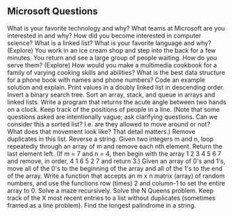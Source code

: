 ## Microsoft Questions 

What is your favorite technology and why?
What teams at Microsoft are you interested in and why?
How did you become interested in computer science?
What is a linked list?
What is your favorite language and why?
(Explore) You work in an ice cream shop and step into the back for a few minutes. You return and see a large group of people waiting. How do you serve them?
(Explore) How would you make a multimedia cookbook for a family of varying cooking skills and abilities?
What is the best data structure for a phone book with names and phone numbers? Code an example solution and explain.
Print values in a doubly linked list in descending order.
Invert a binary search tree.
Sort an array, stack, and queue in arrays and linked lists.
Write a program that returns the acute angle between two hands on a clock.
Keep track of the positions of people in a line. (Note that some questions asked are intentionally vague; ask clarifying questions. Can we consider this a sorted list? I.e. are they allowed to move around or not? What does that movement look like? That detail matters.)
Remove duplicates in this list.
Reverse a string.
Given two integers m and n, loop repeatedly through an array of m and remove each nth element. Return the last element left. (If m = 7 and n = 4, then begin with the array 1 2 3 4 5 6 7 and remove, in order, 4 1 6 5 2 7 and return 3.)
Given an array of 0's and 1's, move all of the 0's to the beginning of the array and all of the 1's to the end of the array.
Write a function that accepts an m x n matrix (array) of random numbers, and use the functions row (times) 2 and column-1 to set the entire array to 0.
Solve a maze recursively.
Solve the N Queens problem.
Keep track of the X most recent entries to a list without duplicates (sometimes framed as a line problem).
Find the longest palindrome in a string.
